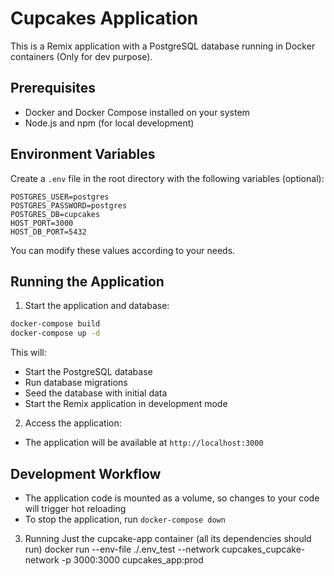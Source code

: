 # Cupcakes Application

This is a Remix application with a PostgreSQL database running in Docker containers (Only for dev purpose).

## Prerequisites

- Docker and Docker Compose installed on your system
- Node.js and npm (for local development)

## Environment Variables

Create a `.env` file in the root directory with the following variables (optional):

```env
POSTGRES_USER=postgres
POSTGRES_PASSWORD=postgres
POSTGRES_DB=cupcakes
HOST_PORT=3000
HOST_DB_PORT=5432
```

You can modify these values according to your needs.

## Running the Application

1. Start the application and database:

```bash
docker-compose build
docker-compose up -d
```

This will:
- Start the PostgreSQL database
- Run database migrations
- Seed the database with initial data
- Start the Remix application in development mode

2. Access the application:
- The application will be available at `http://localhost:3000`

## Development Workflow

- The application code is mounted as a volume, so changes to your code will trigger hot reloading
- To stop the application, run `docker-compose down`

3. Running Just the cupcake-app container (all its dependencies should run)
  docker run --env-file ./.env_test --network cupcakes_cupcake-network -p 3000:3000 cupcakes_app:prod

```



